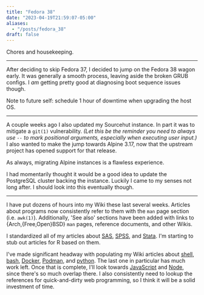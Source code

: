 ```yaml
---
title: "Fedora 38"
date: "2023-04-19T21:59:07-05:00"
aliases:
  - "/posts/fedora_38"
draft: false
---
```


Chores and housekeeping.

----

After deciding to skip Fedora 37, I decided to jump on the Fedora 38 wagon
early.
It was generally a smooth process, leaving aside the broken GRUB configs.
I *am* getting pretty good at diagnosing boot sequence issues though.

Note to future self: schedule 1 hour of downtime when upgrading the host OS.

----

A couple weeks ago I also updated my Sourcehut instance.
In part it was to mitigate a `git(1)` vulnerability.
*(Let this be the reminder you need to always use `--` to mark positional
arguments, especially when executing user input.)*
I also wanted to make the jump towards Alpine 3.17, now that the upstream
project has opened support for that release.

As always, migrating Alpine instances is a flawless experience.

I had momentarily thought it would be a good idea to update the PostgreSQL
cluster backing the instance.
Luckily I came to my senses not long after.
I should look into this eventually though.

----

I have put dozens of hours into my Wiki these last several weeks.
Articles about programs now consistently refer to them with the `man` page
section (i.e. `awk(1)`).
Additionally, 'See also' sections have been added with links to
{Arch,{Free,Open}BSD} `man` pages, reference documents, and other Wikis.

I standardized all of my articles about
[SAS](https://wiki.dominic-ricottone.com/SAS),
[SPSS](https://wiki.dominic-ricottone.com/SPSS), and
[Stata](https://wiki.dominic-ricottone.com/Stata).
I'm starting to stub out articles for R based on them.

I've made significant headway with populating my Wiki articles about
[shell](https://wiki.dominic-ricottone.com/Shell),
[bash](https://wiki.dominic-ricottone.com/Bash),
[Docker](https://wiki.dominic-ricottone.com/Docker),
[Podman](https://wiki.dominic-ricottone.com/Podman), and
[python](https://wiki.dominic-ricottone.com/Python).
The last one in particular has much work left.
Once that is complete, I'll look towards
[JavaScript](https://wiki.dominic-ricottone.com/JavaScript) and
[Node](https://wiki.dominic-ricottone.com/Node),
since there's so much overlap there.
I also consistently need to lookup the references for quick-and-dirty web
programming, so I think it will be a solid investment of time.

